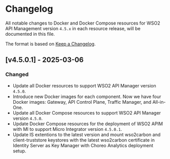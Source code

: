 # Changelog

All notable changes to Docker and Docker Compose resources for WSO2 API Management version `4.5.x` in each resource release, will be documented in this file.

The format is based on [Keep a Changelog](https://keepachangelog.com/en/1.0.0/).

## [v4.5.0.1] - 2025-03-06

### Changed
- Update all Docker resources to support WSO2 API Manager version `4.5.0`.
- Introduce new Docker images for each component. Now we have four Docker images: Gateway, API Control Plane, Traffic Manager, and All-in-One.
- Update all Docker Compose resources to support WSO2 API Manager version `4.5.0`.
- Update Docker Compose resources for the deployment of WSO2 APIM with MI to support Micro Integrator version `4.5.0.1`.
- Update IS extentions to the latest version and mount wso2carbon and client-truststore keystores with the latest wso2carbon certificate in Identity Server as Key Manager with Choreo Analytics deployment setup.
